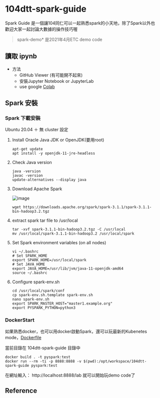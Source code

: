 # 104dtt-spark-guide

Spark Guide 是一個讓104同仁可以一起熟悉spark的小天地，除了Spark以外也歡迎大家一起討論大數據的操作技巧喔

>spark-demo* 是2021年4月ETC demo code

## 讀取 ipynb

- 方法
  - GitHub Viewer (有可能開不起來)
  - 安裝Jupyter Notebook or JupyterLab
  - use google [Colab](https://colab.research.google.com/)

## Spark 安裝

### Spark 下載安裝

Ubuntu 20.04 ＋
無 cluster 設定

1. Install Oracle Java JDK or OpenJDK(要用root)

    ```shell
    apt-get update
    apt install -y openjdk-11-jre-headless
    ```

2. Check Java version

    ```shell
    java -version
    javac -version
    update-alternatives --display java
    ```

3. Download Apache Spark

    ![image](https://github.com/104corp/104dtt-spark-guide/blob/master/img/download_apache_spark.png)

    ```shell
    wget https://downloads.apache.org/spark/spark-3.1.1/spark-3.1.1-bin-hadoop3.2.tgz
    ```

4. extract spark tar file to /usr/local

    ``` shell
    tar -xvf spark-3.1.1-bin-hadoop3.2.tgz -C /usr/local
    mv /usr/local/spark-3.1.1-bin-hadoop3.2 /usr/local/spark
    ```

5. Set Spark environment variables (on all nodes)

    ```shell
    vi ~/.bashrc
    # Set SPARK_HOME
    export SPARK_HOME=/usr/local/spark
    # Set JAVA_HOME
    export JAVA_HOME=/usr/lib/jvm/java-11-openjdk-amd64
    source ~/.bashrc
    ```

6. Configure spark-env.sh

    ```shell
    cd /usr/local/spark/conf
    cp spark-env.sh.template spark-env.sh
    nano spark-env.sh
    export SPARK_MASTER_HOST="master1.example.org"
    export PYSPARK_PYTHON=python3
    ```

### DockerStart

如果熟悉docker，也可以用docker啟動Spark，還可以玩最新的Kubenetes mode，[Dockerfile](https://github.com/104corp/104dtt-spark-guide/blob/master/Dockerfile)

當前目錄在 104dtt-spark-guide 目錄中

``` shell
docker build . -t pyspark:test
docker run --rm -ti -p 8888:8888 -v $(pwd):/opt/workspace/104dtt-spark-guide pyspark:test
```

在網址輸入： http://localhost:8888/lab
就可以開始玩demo code了


## Reference
